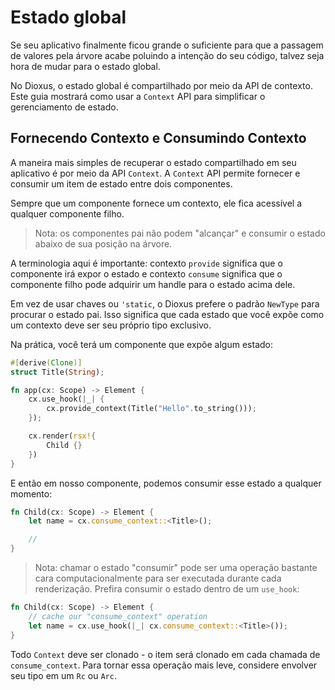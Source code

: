 # Estado global

Se seu aplicativo finalmente ficou grande o suficiente para que a passagem de valores pela árvore acabe poluindo a intenção do seu código, talvez seja hora de mudar para o estado global.

No Dioxus, o estado global é compartilhado por meio da API de contexto. Este guia mostrará como usar a `Context` API para simplificar o gerenciamento de estado.

## Fornecendo Contexto e Consumindo Contexto

A maneira mais simples de recuperar o estado compartilhado em seu aplicativo é por meio da API `Context`. A `Context` API permite fornecer e consumir um item de estado entre dois componentes.

Sempre que um componente fornece um contexto, ele fica acessível a qualquer componente filho.

> Nota: os componentes pai não podem "alcançar" e consumir o estado abaixo de sua posição na árvore.

A terminologia aqui é importante: contexto `provide` significa que o componente irá expor o estado e contexto `consume` significa que o componente filho pode adquirir um handle para o estado acima dele.

Em vez de usar chaves ou `'static`, o Dioxus prefere o padrão `NewType` para procurar o estado pai. Isso significa que cada estado que você expõe como um contexto deve ser seu próprio tipo exclusivo.

Na prática, você terá um componente que expõe algum estado:

```rust
#[derive(Clone)]
struct Title(String);

fn app(cx: Scope) -> Element {
    cx.use_hook(|_| {
        cx.provide_context(Title("Hello".to_string()));
    });

    cx.render(rsx!{
        Child {}
    })
}
```

E então em nosso componente, podemos consumir esse estado a qualquer momento:

```rust
fn Child(cx: Scope) -> Element {
    let name = cx.consume_context::<Title>();

    //
}
```

> Nota: chamar o estado "consumir" pode ser uma operação bastante cara computacionalmente para ser executada durante cada renderização. Prefira consumir o estado dentro de um `use_hook`:

```rust
fn Child(cx: Scope) -> Element {
    // cache our "consume_context" operation
    let name = cx.use_hook(|_| cx.consume_context::<Title>());
}
```

Todo `Context` deve ser clonado - o item será clonado em cada chamada de `consume_context`. Para tornar essa operação mais leve, considere envolver seu tipo em um `Rc` ou `Arc`.

<!-- ## Coroutines

The `use_coroutine` hook  -->

<!-- # `use_context` and `use_context_provider`

These -->

